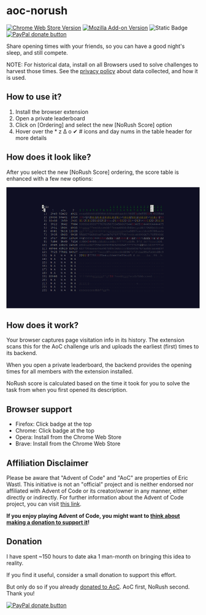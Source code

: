 # aoc-norush

[![Chrome Web Store Version](https://img.shields.io/chrome-web-store/v/kappjecebnaijcnggpalchijopjjiogp?style=for-the-badge)](https://chromewebstore.google.com/detail/aoc-norush-extension/kappjecebnaijcnggpalchijopjjiogp)
[![Mozilla Add-on Version](https://img.shields.io/amo/v/aoc-norush-extension?style=for-the-badge)](https://addons.mozilla.org/en-US/firefox/addon/aoc-norush-extension/)
![Static Badge](https://img.shields.io/badge/-TBD-red?label=Safari%20Extension&style=for-the-badge)
[![PayPal donate button](https://img.shields.io/badge/paypal-donate-yellow.svg?style=for-the-badge)](https://www.paypal.com/donate/?business=XVU35R3EPXQK2&no_recurring=0&currency_code=USD)

Share opening times with your friends, so you can have a good night's sleep, and still compete.

NOTE: For historical data, install on all Browsers used to solve challenges to harvest those times. See the [privacy policy](PRIVACY.md) about data collected, and how it is used.

## How to use it?

1. Install the browser extension
2. Open a private leaderboard
3. Click on [Ordering] and select the new [NoRush Score] option
4. Hover over the * z Δ o ✔ # icons and day nums in the table header for more details

## How does it look like?

After you select the new [NoRush Score] ordering, the score table is enhanced with a few new options:

![Enhanced dashboard](.resources/demo.png?raw=true "Enhanced dashboard")

## How does it work?

Your browser captures page visitation info in its history. The extension scans this for the AoC challenge urls and uploads the earliest (first) times to its backend.

When you open a private leaderboard, the backend provides the opening times for all members with the extension installed.

NoRush score is calculated based on the time it took for you to solve the task from when you first opened its description.

## Browser support

- Firefox: Click badge at the top
- Chrome: Click badge at the top
- Opera: Install from the Chrome Web Store
- Brave: Install from the Chrome Web Store

## Affiliation Disclaimer

Please be aware that "Advent of Code" and "AoC" are properties of Eric Wastl.
This initiative is not an "official" project and is neither endorsed nor affiliated with Advent of Code or its creator/owner in any manner, either directly or indirectly.
For further information about the Advent of Code project, you can visit [this link](https://adventofcode.com/2023/about).

**If you enjoy playing Advent of Code, you might want to [think about making a donation to support it](https://adventofcode.com/support)!**

## Donation

I have spent ~150 hours to date aka 1 man-month on bringing this idea to reality.

If you find it useful, consider a small donation to support this effort.

But only do so if you already [donated to AoC](https://adventofcode.com/support). AoC first, NoRush second. Thank you!

[![PayPal donate button](https://img.shields.io/badge/paypal-donate-yellow.svg?style=for-the-badge)](https://www.paypal.com/donate/?business=XVU35R3EPXQK2&no_recurring=0&currency_code=USD)
